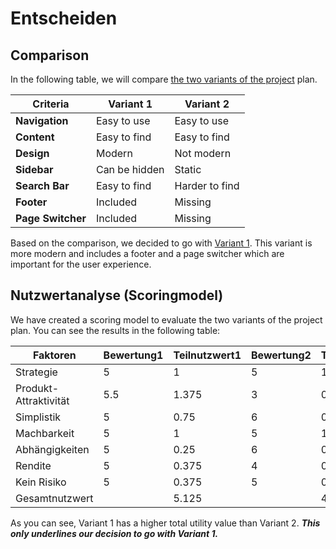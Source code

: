 <show-structure depth="2"/>

# Entscheiden

## Comparison

In the following table, we will compare [the two variants of the project](planen.md#variants) plan.

| Criteria          | Variant 1     | Variant 2      |
|-------------------|---------------|----------------|
| **Navigation**    | Easy to use   | Easy to use    |
| **Content**       | Easy to find  | Easy to find   |
| **Design**        | Modern        | Not modern     |
| **Sidebar**       | Can be hidden | Static         |
| **Search Bar**    | Easy to find  | Harder to find |
| **Footer**        | Included      | Missing        |
| **Page Switcher** | Included      | Missing        |

Based on the comparison, we decided to go with [Variant 1](planen.md#variant-1). This variant is more modern and
includes a footer and a page switcher which are important for the user experience.

## Nutzwertanalyse (Scoringmodel)

We have created a scoring model to evaluate the two variants of the project plan. You can see the results in the
following table:

| Faktoren               | Bewertung1 | Teilnutzwert1 | Bewertung2 | Teilnutzwert2 | Gewichtigung |
|------------------------|------------|---------------|------------|---------------|--------------|
| Strategie              | 5          | 1             | 5          | 1             | 0.2          |
| Produkt- Attraktivität | 5.5        | 1.375         | 3          | 0.75          | 0.25         |
| Simplistik             | 5          | 0.75          | 6          | 0.9           | 0.15         |
| Machbarkeit            | 5          | 1             | 5          | 1             | 0.2          |
| Abhängigkeiten         | 5          | 0.25          | 6          | 0.3           | 0.05         |
| Rendite                | 5          | 0.375         | 4          | 0.3           | 0.075        |
| Kein Risiko            | 5          | 0.375         | 5          | 0.375         | 0.075        |
| Gesamtnutzwert         |            | 5.125         |            | 4.625         | 1            |

As you can see, Variant 1 has a higher total utility value than Variant 2.
_**This only underlines our decision to go with Variant 1.**_
